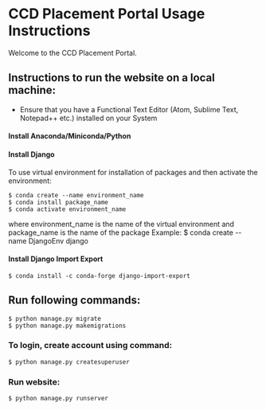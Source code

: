 # CCD Placement Portal Usage Instructions

Welcome to the CCD Placement Portal.

## Instructions to run the website on a local machine:

- Ensure that you have a Functional Text Editor (Atom, Sublime Text, Notepad++ etc.) installed on your System

#### Install Anaconda/Miniconda/Python 

#### Install Django

To use virtual environment for installation of packages and then activate the environment:

	$ conda create --name environment_name 
	$ conda install package_name 
	$ conda activate environment_name

where environment_name is the name of the virtual environment and package_name is the name of the package 
Example: $ conda create --name DjangoEnv django 

#### Install Django Import Export 
	$ conda install -c conda-forge django-import-export  

## Run following commands:
	
	$ python manage.py migrate
	$ python manage.py makemigrations

### To login, create account using command:

	$ python manage.py createsuperuser

### Run website:

	$ python manage.py runserver





